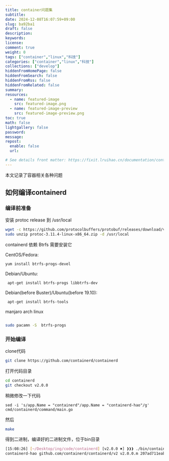 ```yaml
---
title: container问题集
subtitle:
date: 2024-12-08T16:07:59+09:00
slug: ba92ba1
draft: false
description:
keywords:
license:
comment: true
weight: 0
tags: ["container","linux","科技"]
categories: ["container","linux","科技"]
collections: ["develop"]
hiddenFromHomePage: false
hiddenFromSearch: false
hiddenFromRss: false
hiddenFromRelated: false
summary:
resources:
  - name: featured-image
    src: featured-image.png
  - name: featured-image-preview
    src: featured-image-preview.png
toc: true
math: false
lightgallery: false
password:
message:
repost:
  enable: false
  url:

# See details front matter: https://fixit.lruihao.cn/documentation/content-management/introduction/#front-matter
---
```

本文记录了容器相关各种问题
<!--more-->

## 如何编译containerd


### 编译前准备


安装 protoc release 到 /usr/local 
```bash
wget -c https://github.com/protocolbuffers/protobuf/releases/download/v3.11.4/protoc-3.11.4-linux-x86_64.zip
sudo unzip protoc-3.11.4-linux-x86_64.zip -d /usr/local

```
containerd 依赖 Btrfs 需要安装它

CentOS/Fedora: 
```bash
yum install btrfs-progs-devel
```
Debian/Ubuntu:
```bash
 apt-get install btrfs-progs libbtrfs-dev
 ```
Debian(before Buster)/Ubuntu(before 19.10):
```bash
 apt-get install btrfs-tools
 ```
manjaro arch linux 

```bash

sudo pacamn -S  btrfs-progs
```

### 开始编译

clone代码
```bash 
git clone https://github.com/containerd/containerd
```
打开代码目录

```bash
cd containerd
git checkout v2.0.0
```

稍微修改一下代码
```
sed -i 's/app.Name = "containerd"/app.Name = "containerd-hao"/g' cmd/containerd/command/main.go
```

然后
```bash
make
```
得到二进制，编译好的二进制文件，位于bin目录
```bash
[15:08:26] [~/Desktop/ing/code/containerd] [v2.0.0 ✖] ❱❱❱ ./bin/containerd -v
containerd-hao github.com/containerd/containerd/v2 v2.0.0.m 207ad711eabd375a01713109a8a197d197ff6542.m
```